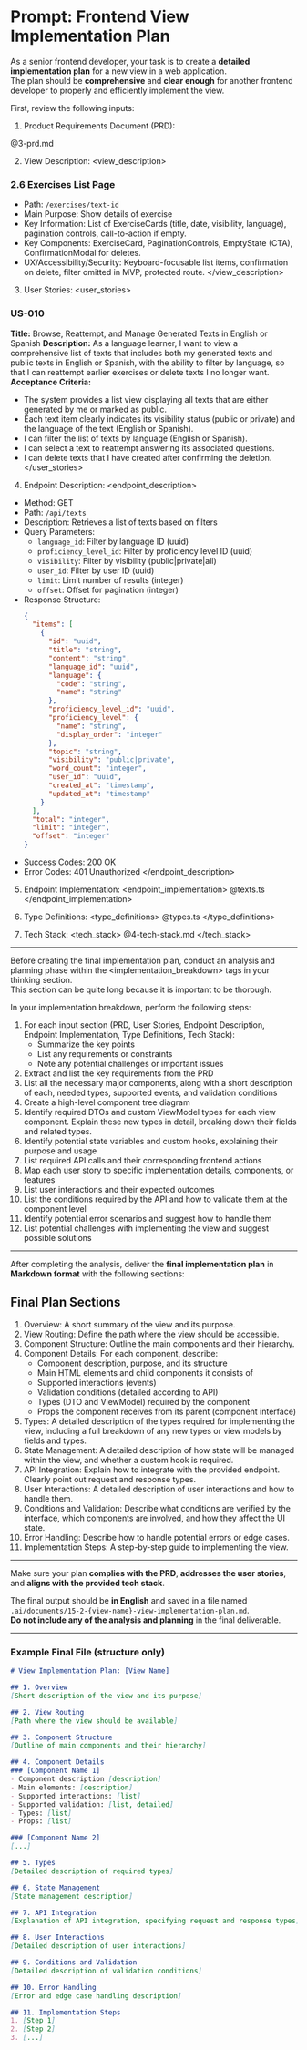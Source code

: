 # Prompt: Frontend View Implementation Plan

As a senior frontend developer, your task is to create a **detailed implementation plan** for a new view in a web application.  
The plan should be **comprehensive** and **clear enough** for another frontend developer to properly and efficiently implement the view.

First, review the following inputs:

1. Product Requirements Document (PRD):
<prd>
@3-prd.md
</prd>

2. View Description:
<view_description>
### 2.6 Exercises List Page
- Path: `/exercises/text-id`
- Main Purpose: Show details of exercise
- Key Information: List of ExerciseCards (title, date, visibility, language), pagination controls, call-to-action if empty.
- Key Components: ExerciseCard, PaginationControls, EmptyState (CTA), ConfirmationModal for deletes.
- UX/Accessibility/Security: Keyboard-focusable list items, confirmation on delete, filter omitted in MVP, protected route.
</view_description>

3. User Stories:
<user_stories>

### US-010
**Title:** Browse, Reattempt, and Manage Generated Texts in English or Spanish
**Description:** As a language learner, I want to view a comprehensive list of texts that includes both my generated texts and public texts in English or Spanish, with the ability to filter by language, so that I can reattempt earlier exercises or delete texts I no longer want.
**Acceptance Criteria:**
- The system provides a list view displaying all texts that are either generated by me or marked as public.
- Each text item clearly indicates its visibility status (public or private) and the language of the text (English or Spanish).
- I can filter the list of texts by language (English or Spanish).
- I can select a text to reattempt answering its associated questions.
- I can delete texts that I have created after confirming the deletion.
</user_stories>

4. Endpoint Description:
<endpoint_description>
- Method: GET
- Path: `/api/texts`
- Description: Retrieves a list of texts based on filters
- Query Parameters:
  - `language_id`: Filter by language ID (uuid)
  - `proficiency_level_id`: Filter by proficiency level ID (uuid)
  - `visibility`: Filter by visibility (public|private|all)
  - `user_id`: Filter by user ID (uuid)
  - `limit`: Limit number of results (integer)
  - `offset`: Offset for pagination (integer)
- Response Structure:
  ```json
  {
    "items": [
      {
        "id": "uuid",
        "title": "string",
        "content": "string",
        "language_id": "uuid",
        "language": {
          "code": "string",
          "name": "string"
        },
        "proficiency_level_id": "uuid",
        "proficiency_level": {
          "name": "string",
          "display_order": "integer"
        },
        "topic": "string",
        "visibility": "public|private",
        "word_count": "integer",
        "user_id": "uuid",
        "created_at": "timestamp",
        "updated_at": "timestamp"
      }
    ],
    "total": "integer",
    "limit": "integer",
    "offset": "integer"
  }
  ```
- Success Codes: 200 OK
- Error Codes: 401 Unauthorized
</endpoint_description>

5. Endpoint Implementation:
<endpoint_implementation>
@texts.ts
</endpoint_implementation>

6. Type Definitions:
<type_definitions>
@types.ts
</type_definitions>

7. Tech Stack:
<tech_stack>
@4-tech-stack.md
</tech_stack>

---

Before creating the final implementation plan, conduct an analysis and planning phase within the <implementation_breakdown> tags in your thinking section.  
This section can be quite long because it is important to be thorough.

In your implementation breakdown, perform the following steps:
1. For each input section (PRD, User Stories, Endpoint Description, Endpoint Implementation, Type Definitions, Tech Stack):
   - Summarize the key points
   - List any requirements or constraints
   - Note any potential challenges or important issues
2. Extract and list the key requirements from the PRD
3. List all the necessary major components, along with a short description of each, needed types, supported events, and validation conditions
4. Create a high-level component tree diagram
5. Identify required DTOs and custom ViewModel types for each view component. Explain these new types in detail, breaking down their fields and related types.
6. Identify potential state variables and custom hooks, explaining their purpose and usage
7. List required API calls and their corresponding frontend actions
8. Map each user story to specific implementation details, components, or features
9. List user interactions and their expected outcomes
10. List the conditions required by the API and how to validate them at the component level
11. Identify potential error scenarios and suggest how to handle them
12. List potential challenges with implementing the view and suggest possible solutions

---

After completing the analysis, deliver the **final implementation plan** in **Markdown format** with the following sections:

## Final Plan Sections

1. Overview: A short summary of the view and its purpose.
2. View Routing: Define the path where the view should be accessible.
3. Component Structure: Outline the main components and their hierarchy.
4. Component Details: For each component, describe:
   - Component description, purpose, and its structure
   - Main HTML elements and child components it consists of
   - Supported interactions (events)
   - Validation conditions (detailed according to API)
   - Types (DTO and ViewModel) required by the component
   - Props the component receives from its parent (component interface)
5. Types: A detailed description of the types required for implementing the view, including a full breakdown of any new types or view models by fields and types.
6. State Management: A detailed description of how state will be managed within the view, and whether a custom hook is required.
7. API Integration: Explain how to integrate with the provided endpoint. Clearly point out request and response types.
8. User Interactions: A detailed description of user interactions and how to handle them.
9. Conditions and Validation: Describe what conditions are verified by the interface, which components are involved, and how they affect the UI state.
10. Error Handling: Describe how to handle potential errors or edge cases.
11. Implementation Steps: A step-by-step guide to implementing the view.

---

Make sure your plan **complies with the PRD**, **addresses the user stories**, and **aligns with the provided tech stack**.

The final output should be **in English** and saved in a file named `.ai/documents/15-2-{view-name}-view-implementation-plan.md`.  
**Do not include any of the analysis and planning** in the final deliverable.

---

### Example Final File (structure only)

```markdown
# View Implementation Plan: [View Name]

## 1. Overview
[Short description of the view and its purpose]

## 2. View Routing
[Path where the view should be available]

## 3. Component Structure
[Outline of main components and their hierarchy]

## 4. Component Details
### [Component Name 1]
- Component description [description]
- Main elements: [description]
- Supported interactions: [list]
- Supported validation: [list, detailed]
- Types: [list]
- Props: [list]

### [Component Name 2]
[...]

## 5. Types
[Detailed description of required types]

## 6. State Management
[State management description]

## 7. API Integration
[Explanation of API integration, specifying request and response types]

## 8. User Interactions
[Detailed description of user interactions]

## 9. Conditions and Validation
[Detailed description of validation conditions]

## 10. Error Handling
[Error and edge case handling description]

## 11. Implementation Steps
1. [Step 1]
2. [Step 2]
3. [...]
